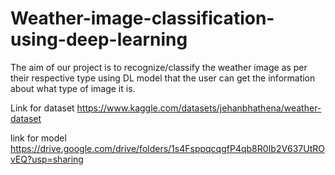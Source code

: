 # Weather-image-classification-using-deep-learning
The aim of our project is to recognize/classify the weather image as per their respective type 
using DL model that the user can get the information about what type of image it is.

Link for dataset
https://www.kaggle.com/datasets/jehanbhathena/weather-dataset

link for model
https://drive.google.com/drive/folders/1s4FsppqcqgfP4qb8R0Ib2V637UtROvEQ?usp=sharing
